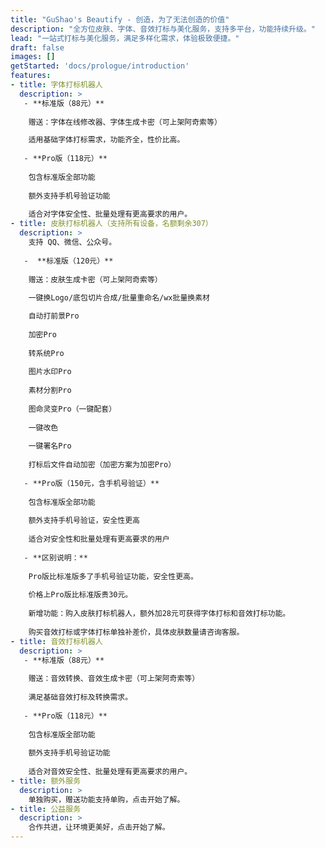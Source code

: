 ```yaml
---
title: "GuShao's Beautify - 创造，为了无法创造的价值"
description: "全方位皮肤、字体、音效打标与美化服务，支持多平台，功能持续升级。"
lead: "一站式打标与美化服务，满足多样化需求，体验极致便捷。"
draft: false
images: []
getStarted: 'docs/prologue/introduction'
features:
- title: 字体打标机器人
  description: >
   - **标准版（88元）**
    
    赠送：字体在线修改器、字体生成卡密（可上架阿奇索等）

    适用基础字体打标需求，功能齐全，性价比高。
    
   - **Pro版（118元）**
    
    包含标准版全部功能
    
    额外支持手机号验证功能
    
    适合对字体安全性、批量处理有更高要求的用户。
- title: 皮肤打标机器人（支持所有设备，名额剩余307）
  description: >
    支持 QQ、微信、公众号。
    
   -  **标准版（120元）**
    
    赠送：皮肤生成卡密（可上架阿奇索等）
    
    一键换Logo/底包切片合成/批量重命名/wx批量换素材

    自动打前景Pro
    
    加密Pro
    
    转系统Pro
    
    图片水印Pro
    
    素材分割Pro
    
    图命灵变Pro（一键配套）
    
    一键改色
    
    一键署名Pro
    
    打标后文件自动加密（加密方案为加密Pro）
    
   - **Pro版（150元，含手机号验证）**
    
    包含标准版全部功能
    
    额外支持手机号验证，安全性更高
    
    适合对安全性和批量处理有更高要求的用户
    
   - **区别说明：**
    
    Pro版比标准版多了手机号验证功能，安全性更高。
    
    价格上Pro版比标准版贵30元。
    
    新增功能：购入皮肤打标机器人，额外加28元可获得字体打标和音效打标功能。
    
    购买音效打标或字体打标单独补差价，具体皮肤数量请咨询客服。
- title: 音效打标机器人
  description: >
   - **标准版（88元）**
    
    赠送：音效转换、音效生成卡密（可上架阿奇索等）
    
    满足基础音效打标及转换需求。
    
   - **Pro版（118元）**
    
    包含标准版全部功能
    
    额外支持手机号验证功能
    
    适合对音效安全性、批量处理有更高要求的用户。
- title: 额外服务
  description: >
    单独购买，赠送功能支持单购，点击开始了解。
- title: 公益服务
  description: >
    合作共进，让环境更美好，点击开始了解。
---
```

